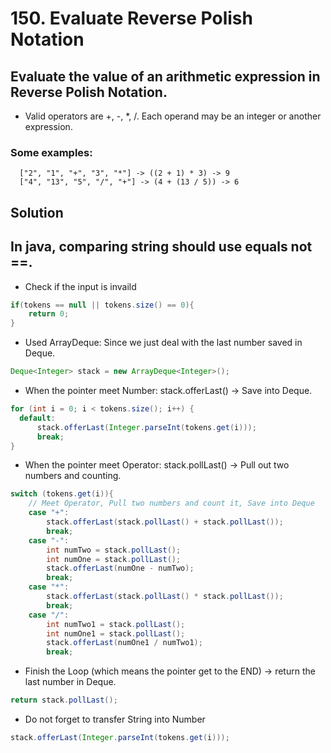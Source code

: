 # 150. Evaluate Reverse Polish Notation

## Evaluate the value of an arithmetic expression in Reverse Polish Notation.

- Valid operators are +, -, *, /. Each operand may be an integer or another expression.

### Some examples:

```
  ["2", "1", "+", "3", "*"] -> ((2 + 1) * 3) -> 9
  ["4", "13", "5", "/", "+"] -> (4 + (13 / 5)) -> 6
```

## Solution

## In java, comparing string should use equals not ==.

- Check if the input is invaild
```java
if(tokens == null || tokens.size() == 0){
    return 0;
}
```

- Used ArrayDeque: Since we just deal with the last number saved in Deque.
```java
Deque<Integer> stack = new ArrayDeque<Integer>();
```
- When the pointer meet Number: stack.offerLast() -> Save into Deque.
```java
for (int i = 0; i < tokens.size(); i++) {
  default:
      stack.offerLast(Integer.parseInt(tokens.get(i)));
      break;
}


```
- When the pointer meet Operator: stack.pollLast() -> Pull out two numbers and counting.
```java
switch (tokens.get(i)){
    // Meet Operator, Pull two numbers and count it, Save into Deque
    case "+":
        stack.offerLast(stack.pollLast() + stack.pollLast());
        break;
    case "-":
        int numTwo = stack.pollLast();
        int numOne = stack.pollLast();
        stack.offerLast(numOne - numTwo);
        break;
    case "*":
        stack.offerLast(stack.pollLast() * stack.pollLast());
        break;
    case "/":
        int numTwo1 = stack.pollLast();
        int numOne1 = stack.pollLast();
        stack.offerLast(numOne1 / numTwo1);
        break;
```

- Finish the Loop (which means the pointer get to the END) -> return the last number in Deque.
```java
return stack.pollLast();
```

- Do not forget to transfer String into Number
```java
stack.offerLast(Integer.parseInt(tokens.get(i)));
```